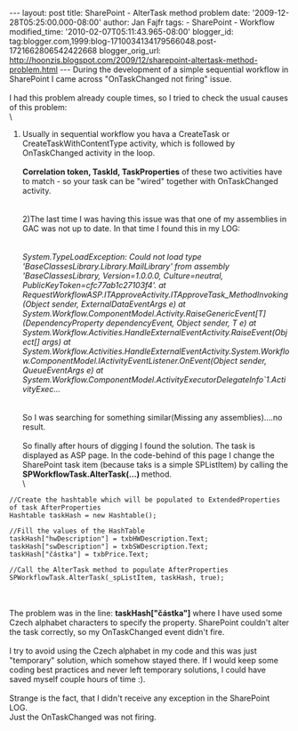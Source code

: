--- layout: post title: SharePoint - AlterTask method problem date:
'2009-12-28T05:25:00.000-08:00' author: Jan Fajfr tags: - SharePoint -
Workflow modified\_time: '2010-02-07T05:11:43.965-08:00' blogger\_id:
tag:blogger.com,1999:blog-1710034134179566048.post-1721662806542422668
blogger\_orig\_url:
http://hoonzis.blogspot.com/2009/12/sharepoint-altertask-method-problem.html
--- During the development of a simple sequential workflow in SharePoint
I came across "OnTaskChanged not firing" issue.\
\
I had this problem already couple times, so I tried to check the usual
causes of this problem:\
\
1) Usually in sequential workflow you hava a CreateTask or
CreateTaskWithContentType activity, which is followed by OnTaskChanged
activity in the loop.\
\
<span style="font-weight:bold;">Correlation token, TaskId,
TaskProperties</span> of these two activities have to match - so your
task can be "wired" together with OnTaskChanged activity.\
\
\
2)The last time I was having this issue was that one of my assemblies in
GAC was not up to date. In that time I found this in my LOG:\
\
<span style="font-style:italic;">\
System.TypeLoadException: Could not load type
'BaseClassesLibrary.Library.MailLibrary' from assembly
'BaseClassesLibrary, Version=1.0.0.0, Culture=neutral,
PublicKeyToken=cfc77ab1c27103f4'. at
RequestWorkflowASP.ITApproveActivity.ITApproveTask\_MethodInvoking(Object
sender, ExternalDataEventArgs e) at
System.Workflow.ComponentModel.Activity.RaiseGenericEvent\[T\](DependencyProperty
dependencyEvent, Object sender, T e) at
System.Workflow.Activities.HandleExternalEventActivity.RaiseEvent(Object\[\]
args) at
System.Workflow.Activities.HandleExternalEventActivity.System.Workflow.ComponentModel.IActivityEventListener.OnEvent(Object
sender, QueueEventArgs e) at
System.Workflow.ComponentModel.ActivityExecutorDelegateInfo\`1.ActivityExec...\
</span>\
\
So I was searching for something similar(Missing any assemblies)….no
result.\
\
So finally after hours of digging I found the solution. The task is
displayed as ASP page. In the code-behind of this page I change the
SharePoint task item (because taks is a simple SPListItem) by calling
the <span style="font-weight:bold;">SPWorkflowTask.AlterTask(...)
</span> method.\
\

``` {.brush: .csharp}
//Create the hashtable which will be populated to ExtendedProperties of task AfterProperties
Hashtable taskHash = new Hashtable();

//Fill the values of the HashTable
taskHash["hwDescription"] = txbHWDescription.Text;
taskHash["swDescription"] = txbSWDescription.Text;
taskHash["částka"] = txbPrice.Text;

//Call the AlterTask method to populate AfterProperties
SPWorkflowTask.AlterTask(_spListItem, taskHash, true);
```

\
\
The problem was in the line: <span
style="font-weight:bold;">taskHash\["částka"\]</span> where I have used
some Czech alphabet characters to specify the property. SharePoint
couldn't alter the task correctly, so my OnTaskChanged event didn't
fire.\
\
I try to avoid using the Czech alphabet in my code and this was just
"temporary" solution, which somehow stayed there. If I would keep some
coding best practices and never left temporary solutions, I could have
saved myself couple hours of time :).\
\
Strange is the fact, that I didn't receive any exception in the
SharePoint LOG.\
Just the OnTaskChanged was not firing.
